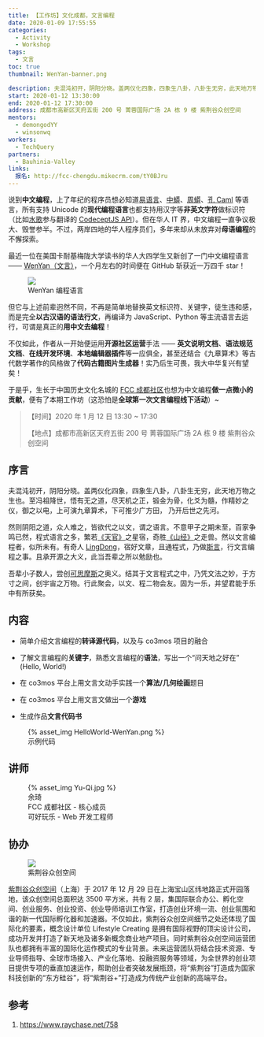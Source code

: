```yaml
---
title: 【工作坊】文化成都，文言编程
date: 2020-01-09 17:55:55
categories:
  - Activity
  - Workshop
tags:
  - 文言
toc: true
thumbnail: WenYan-banner.png

description: 夫混沌初开，阴阳分晓。盖两仪化四象，四象生八卦，八卦生无穷，此天地万物之生也。至冯祖降世，悟有无之道，尽天机之正，锻金为骨，化爻为髓，作精妙之仪，御之以电，上可演九章算术，下可推少广方田，乃开后世之先河。
start: 2020-01-12 13:30:00
end: 2020-01-12 17:30:00
address: 成都市高新区天府五街 200 号 菁蓉国际广场 2A 栋 9 楼 紫荆谷众创空间
mentors:
  - demongodYY
  - winsonwq
workers:
  - TechQuery
partners:
  - Bauhinia-Valley
links:
  报名: http://fcc-chengdu.mikecrm.com/tY0BJru
---
```


说到**中文编程**，上了年纪的程序员想必知道[易语言][1]、[中蟒][2]、[周蟒][3]、[孔 Caml][4] 等语言，所有支持 Unicode 的**现代编程语言**也都支持用汉字等**非英文字符**做标识符（比如[水歌][5]参与翻译的 [CodeceptJS API][6]）。但在华人 IT 界，中文编程一直争议极大、毁誉参半。不过，两岸四地的华人程序员们，多年来却从未放弃对**母语编程**的不懈探索。

最近一位在美国卡耐基梅陇大学读书的华人大四学生又新创了一门中文编程语言 —— [WenYan（文言）][7]，一个月左右的时间便在 GitHub 斩获近一万四千 star！

<figure>
    <img src="https://github.com/LingDong-/wenyan-lang/raw/master/screenshots/logo.png">
    <figcaption>WenYan 编程语言</figcaption>
</figure>

但它与上述前辈迥然不同，不再是简单地替换英文标识符、关键字，徒生违和感，而是完全**以古汉语的语法行文**，再编译为 JavaScript、Python 等主流语言去运行，可谓是真正的**用中文去编程**！

不仅如此，作者从一开始便运用**开源社区运营**手法 —— **英文说明文档**、**语法规范文档**、**在线开发环境**、**本地编辑器插件**等一应俱全，甚至还结合《九章算术》等古代数学著作的风格做了**代码古籍图片生成器**！实乃后生可畏，我大中华复兴有望矣！

于是乎，生长于中国历史文化名城的 [FCC 成都社区][8]也想为中文编程**做一点微小的贡献**，便有了本期工作坊（这恐怕是**全球第一次文言编程线下活动**）~

> 【时间】2020 年 1 月 12 日 13:30 ~ 17:30
>
> 【地点】成都市高新区天府五街 200 号 菁蓉国际广场 2A 栋 9 楼 紫荆谷众创空间

<!-- more -->

## 序言

夫混沌初开，阴阳分晓。盖两仪化四象，四象生八卦，八卦生无穷，此天地万物之生也。至冯祖降世，悟有无之道，尽天机之正，锻金为骨，化爻为髓，作精妙之仪，御之以电，上可演九章算术，下可推少广方田， 乃开后世之先河。

然则阴阳之道，众人难之，皆欲代之以文，谓之语言。不意甲子之期未至，百家争鸣已然，程式语言之多，繁若[《天官》](https://ctext.org/shiji/tian-guan-shu/zh)之星宿，奇胜[《山经》](https://en.wikipedia.org/wiki/Classic_of_Mountains_and_Seas)之走兽。然以文言编程者，似所未有。有奇人 [LingDong](https://github.com/LingDong-)，宿好文章，且通程式，乃做[斯言](https://wy-lang.org/)，行文言编程之事。且承开源之大义，此当吾辈之所以勉励也。

吾辈小子数人，尝创[可思摩斯](https://cocoet.cn/co3mos/projects/view)之奥义。结其于文言程式之中，乃凭文法之妙，于方寸之间，创宇宙之万物。行此聚会，以文、程二物会友。固为一乐，并望君能于乐中有所获矣。

## 内容

- 简单介绍文言编程的**转译源代码**，以及与 co3mos 项目的融合

- 了解文言编程的**关键字**，熟悉文言编程的**语法**，写出一个“问天地之好在” (Hello, World!)

- 在 co3mos 平台上用文言文动手实践一个**算法/几何绘画**题目

- 在 co3mos 平台上用文言文做出一个**游戏**

- 生成作品**文言代码书**

<figure>
{% asset_img HelloWorld-WenYan.png %}
    <figcaption>示例代码</figcaption>
</figure>

## 讲师

<figure>
{% asset_img Yu-Qi.jpg %}
    <figcaption>余琦</figcaption>
    <figcaption>FCC 成都社区 - 核心成员</figcaption>
    <figcaption>可好玩乐 - Web 开发工程师</figcaption>
</figure>

## 协办

<figure>
    <img src="../../../partner/bauhinia-valley/BV-logo.png">
    <figcaption>紫荆谷众创空间</figcaption>
</figure>

[紫荆谷众创空间][9]（上海）于 2017 年 12 月 29 日在上海宝山区纬地路正式开园落地，该众创空间总面积达 3500 平方米，共有 2 层，集国际联合办公、孵化空间、创业服务、创业投资、创业导师培训工作室，打造创业环境一流、创业氛围和谐的新一代国际孵化器和加速器。不仅如此，紫荆谷众创空间细节之处还体现了国际化的要素，概念设计单位 Lifestyle Creating 是拥有国际视野的顶尖设计公司，成功开发并打造了新天地及诸多新概念商业地产项目。同时紫荆谷众创空间运营团队也都拥有丰富的国际化运作模式的专业背景。未来运营团队将结合技术资源、专业导师指导、全球市场接入、产业化落地、投融资服务等领域，为全世界的创业项目提供专项的垂直加速运作，帮助创业者突破发展瓶颈，将“紫荆谷”打造成为国家科技创新的“东方硅谷”，将“紫荆谷+”打造成为传统产业创新的高端平台。

## 参考

1. https://www.raychase.net/758

[1]: http://www.eyuyan.com/
[2]: http://www.chinesepython.org/
[3]: https://github.com/gasolin/zhpy
[4]: https://github.com/wass80/CoCaml
[5]: https://github.com/TechQuery
[6]: https://codecept.io/translation/#chinese
[7]: https://wy-lang.org/
[8]: https://fcc-cd.tk/
[9]: http://www.bauhiniavalley.com/
